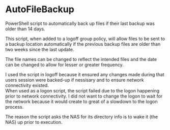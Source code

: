 # AutoFileBackup
PowerShell script to automatically back up files if their last backup was older than 14 days.

This script, when added to a logoff group policy, will allow files to be sent to a backup location automatically if the previous backup files are older than two weeks since the last update.

The file names can be changed to reflect the intended files and the date can be changed to allow for lesser or greater frequency.  

I used the script in logoff because it ensured any changes made during that users session were backed-up if nessisary and to ensure network connectivity existed.  
When used as a logon script, the script failed due to the logon happening prior to network connectivity.  I did not want to change the logon to wait for the network because it would create to great of a slowdown to the logon process.

The reason the script asks the NAS for its directory info is to wake it (the NAS) up prior to execution.
